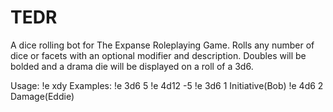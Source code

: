 # TEDR
A dice rolling bot for The Expanse Roleplaying Game. Rolls any number of dice or facets with an optional modifier and description. Doubles will be bolded and a drama die will be displayed on a roll of a 3d6.

Usage: !e xdy <mod> <description>
Examples:
!e 3d6 5
!e 4d12 -5
!e 3d6 1 Initiative(Bob)
!e 4d6 2 Damage(Eddie)
